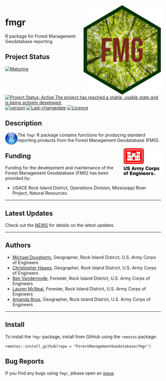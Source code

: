 <!-- README.md is generated from README.Rmd. Please edit that file -->

<img src="man/figures/FMG-hex_3.png" width=250 align="right" />

# fmgr

R package for Forest Management Geodatabase reporting.

## Project Status

[![Maturing](https://img.shields.io/badge/lifecycle-maturing-blue.svg)](https://www.tidyverse.org/lifecycle)
[![Project Status: Active The project has reached a stable, usable state
and is being actively
developed.](https://www.repostatus.org/badges/latest/active.svg)](https://www.repostatus.org/#active)
[![version](https://img.shields.io/badge/Version-0.1.1-orange.svg?style=flat-square)](commits/master)
[![Last-changedate](https://img.shields.io/badge/last%20change-2022--01--20-yellowgreen.svg)](/commits/master)
[![Licence](https://img.shields.io/badge/licence-CC0-blue.svg)](http://choosealicense.com/licenses/cc0-1.0/)

## Description

<img src="man/figures/r_logo.png" width=40 align="left"  />

The `fmgr` R package contains functions for producing standard reporting
products from the Forest Management Geodatabase (FMG).

<img src="man/figures/HDQLO-03_h120.jpg" width=125 align="right" />

## Funding

Funding for the development and maintenance of the Forest Management
Geodatabase (FMG) has been provided by:

-   USACE Rock Island District, Operations Division, Mississippi River
    Project, Natural Resources.

------------------------------------------------------------------------

## Latest Updates

Check out the [NEWS](NEWS.md) for details on the latest updates.

------------------------------------------------------------------------

## Authors

-   [Michael Dougherty](mailto:Michael.P.Dougherty@usace.army.mil),
    Geographer, Rock Island District, U.S. Army Corps of Engineers
-   [Christopher Hawes](mailto:Christopher.C.Hawes@usace.army.mil),
    Geographer, Rock Island District, U.S. Army Corps of Engineers
-   [Ben Vandermyde](mailto:Benjamin.J.Vandermyde@usace.army.mil),
    Forester, Rock Island District, U.S. Army Corps of Engineers
-   [Lauren McNeal](mailto:Lauren.J.McNeal@usace.army.mil), Forester,
    Rock Island District, U.S. Army Corps of Engineers
-   [Amanda Ross](mailto:Amanda.L.Ross@usace.army.mil), Geographer, Rock
    Island District, U.S. Army Corps of Engineers

------------------------------------------------------------------------

## Install

To install the `fmgr` package, install from GitHub using the `remotes`
package:

    remotes::install_github(repo = "ForestManagementGeodatabase/fmgr")

## Bug Reports

If you find any bugs using `fmgr`, please open an
[issue](https://github.com/ForestManagementGeodatabase/fmgr/issues).
